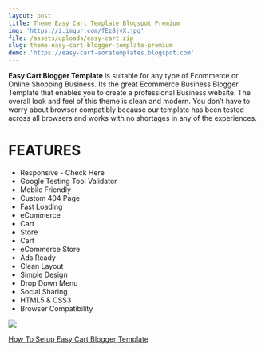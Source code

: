 ```yaml
---
layout: post
title: Theme Easy Cart Template Blogspot Premium
img: 'https://i.imgur.com/fEz8jyX.jpg'
file: /assets/uploads/easy-cart.zip
slug: theme-easy-cart-blogger-template-premium
demo: 'https://easy-cart-soratemplates.blogspot.com'
---
```

**Easy Cart Blogger Template** is suitable for any type of Ecommerce or Online Shopping Business. Its the great Ecommerce Business Blogger Template that enables you to create a professional Business website. The overall look and feel of this theme is clean and modern. You don’t have to worry about browser compatibly because our template has been tested across all browsers and works with no shortages in any of the experiences.

# FEATURES

* Responsive - Check Here
* Google Testing Tool Validator
* Mobile Friendly
* Custom 404 Page 
* Fast Loading 
* eCommerce
* Cart
* Store
* Cart
* eCommerce Store
* Ads Ready
* Clean Layout
* Simple Design
* Drop Down Menu
* Social Sharing
* HTML5 & CSS3
* Browser Compatibility


![](https://i.imgur.com/fEz8jyX.jpg)

[How To Setup Easy Cart Blogger Template](https://youtu.be/5GqYyatNctA)
